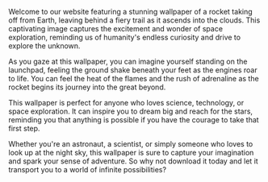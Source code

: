 <!--
Write me content for website with wallpaper "An image of a rocket taking off from Earth, with a fiery trail leading into the clouds."
-->

<!--font:Poppins-->

Welcome to our website featuring a stunning wallpaper of a rocket taking off from Earth, leaving behind a fiery trail as it ascends into the clouds. This captivating image captures the excitement and wonder of space exploration, reminding us of humanity's endless curiosity and drive to explore the unknown.

As you gaze at this wallpaper, you can imagine yourself standing on the launchpad, feeling the ground shake beneath your feet as the engines roar to life. You can feel the heat of the flames and the rush of adrenaline as the rocket begins its journey into the great beyond.

This wallpaper is perfect for anyone who loves science, technology, or space exploration. It can inspire you to dream big and reach for the stars, reminding you that anything is possible if you have the courage to take that first step.

Whether you're an astronaut, a scientist, or simply someone who loves to look up at the night sky, this wallpaper is sure to capture your imagination and spark your sense of adventure. So why not download it today and let it transport you to a world of infinite possibilities?

